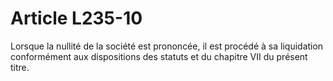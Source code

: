 # Article L235-10

Lorsque la nullité de la société est prononcée, il est procédé à sa liquidation conformément aux dispositions des statuts et du chapitre VII du présent titre.